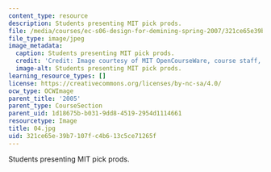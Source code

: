 ```yaml
---
content_type: resource
description: Students presenting MIT pick prods.
file: /media/courses/ec-s06-design-for-demining-spring-2007/321ce65e39b7107fc4b613c5ce71265f_04.jpg
file_type: image/jpeg
image_metadata:
  caption: Students presenting MIT pick prods.
  credit: 'Credit: Image courtesy of MIT OpenCourseWare, course staff, and students.'
  image-alt: Students presenting MIT pick prods.
learning_resource_types: []
license: https://creativecommons.org/licenses/by-nc-sa/4.0/
ocw_type: OCWImage
parent_title: '2005'
parent_type: CourseSection
parent_uid: 1d18675b-b031-9dd8-4519-2954d1114661
resourcetype: Image
title: 04.jpg
uid: 321ce65e-39b7-107f-c4b6-13c5ce71265f
---
```

Students presenting MIT pick prods.